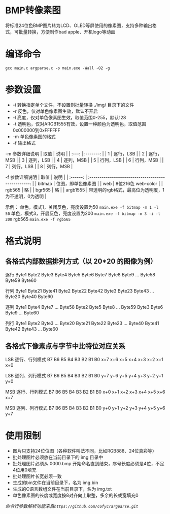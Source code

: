 # BMP转像素图
将标准24位色BMP图片转为LCD、OLED等屏使用的像素图，支持多种输出格式，可批量转换，方便制作bad apple、开机logo等动画

# 编译命令
`gcc main.c argparse.c -o main.exe -Wall -O2 -g`

# 参数设置
* -i 转换指定单个文件，不设置则批量转换 ./img/ 目录下的文件
* -r 反色，仅对单色像素图生效，默认不开启
* -l 亮度，仅对单色像素图生效，取值范围0-255，默认128
* -t 透明色，仅对ARGB1555有效，设置一种颜色为透明色，取值范围0x000000到0xFFFFFF
* -m 单色像素图的格式
* -f 输出格式

-m 参数详细说明
| 取值  |   说明    |
| :---: | :-------: |
|   1   | 逐行，LSB |
|   2   | 逐行，MSB |
|   3   | 逐列，LSB |
|   4   | 逐列，MSB |
|   5   | 行列，LSB |
|   6   | 行列，MSB |
|   7   | 列行，LSB |
|   8   | 列行，MSB |

-f 参数详细说明
|   取值   |                        说明                         |
| :------: | :-------------------------------------------------: |
|  bitmap  |                 位图，即单色像素图                  |
|   web    |                 8位216色 web-color                  |
|  rgb565  |                         略                          |
|  bgr565  |                         略                          |
| argb1555 | 带透明的rgb格式，最高位为透明度，1为不透明，0为透明 |

示例：
单色，模式1，关闭反色，亮度设置为50 `main.exe -f bitmap -m 1 -l 50`
单色，模式3，开启反色，亮度设置为200 `main.exe -f bitmap -m 3 -i -l 200`
rgb565 `main.exe -f rgb565`

# 格式说明

## 各格式内部数据排列方式（以 20*20 的图像为例）
逐行
Byte1    Byte2    Byte3
Byte4    Byte5    Byte6
Byte7    Byte8    Byte9
...
Byte58   Byte59   Byte60

行列
Byte1    Byte21    Byte41
Byte2    Byte22    Byte42
Byte3    Byte23    Byte43
...
Byte20   Byte40    Byte60

逐列
Byte1    Byte4    Byte7  ...  Byte58
Byte2    Byte5    Byte8  ...  Byte59
Byte3    Byte6    Byte9  ...  Byte60

列行
Byte1    Byte2    Byte3   ...  Byte20
Byte21   Byte22   Byte23  ...  Byte40
Byte41   Byte42   Byte43  ...  Byte60

## 各格式下像素点与字节中比特位对应关系
LSB 逐行、行列模式
B7  B6  B5  B4  B3  B2  B1  B0
x+7 x+6 x+5 x+4 x+3 x+2 x+1 x+0

LSB 逐列、列行模式
B7  B6  B5  B4  B3  B2  B1  B0
y+7 y+6 y+5 y+4 y+3 y+2 y+1 y+0

MSB 逐行、行列模式
B7  B6  B5  B4  B3  B2  B1  B0
x+0 x+1 x+2 x+3 x+4 x+5 x+6 x+7

MSB 逐列、列行模式
B7  B6  B5  B4  B3  B2  B1  B0
y+0 y+1 y+2 y+3 y+4 y+5 y+6 y+7

# 使用限制
* 图片只支持24位位图（各种软件叫法不同，比如RGB888、24位真彩等）
* 批处理图片必须放在当前目录下的 img 目录中
* 批处理图片必须从 0000.bmp 开始命名直到结束，序号长度必须是4位，不足4位用0填充
* 批处理图片长宽必须一致
* 生成的bin文件在当前目录下，名为 img.bin
* 生成的C语言数组文件在当前目录下，名为 img.txt
* 单色像素图的长度或宽度按8对齐向上取整，多余的长或宽填充0

*命令行参数解析功能来自`https://github.com/cofyc/argparse.git`*
